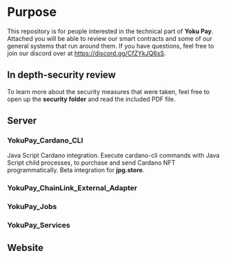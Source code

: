 # Purpose

This repository is for people interested in the technical part of **Yoku Pay**.
Attached you will be able to review our smart contracts and some of our general systems that run around them. If you have questions, feel free to join our discord over at https://discord.gg/CfZYkJQ6sS.

## In depth-security review

To learn more about the security measures that were taken, feel free to open up the **security folder** and read the included PDF file.

## Server

### YokuPay_Cardano_CLI

Java Script Cardano integration. Execute cardano-cli commands with Java Script child processes, to purchase and send Cardano NFT programmatically. Beta integration for **jpg.store**.

### YokuPay_ChainLink_External_Adapter

### YokuPay_Jobs

### YokuPay_Services

## Website


